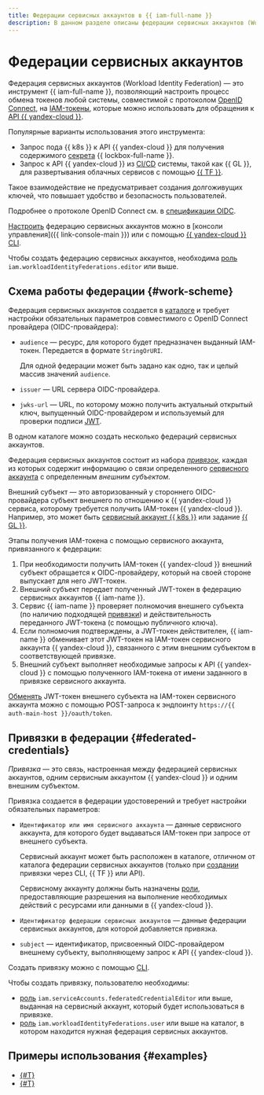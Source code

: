 ```yaml
---
title: Федерации сервисных аккаунтов в {{ iam-full-name }}
description: В данном разделе описаны федерации сервисных аккаунтов (Workload Identity Federations) — инструмент {{ iam-name }}, позволяющий настроить процесс обмена токенов любой системы, совместимой с OpenID Connect, на IAM-токены для обращения к API {{ yandex-cloud }}.
---
```


# Федерации сервисных аккаунтов

Федерация сервисных аккаунтов (Workload Identity Federation) — это инструмент {{ iam-full-name }}, позволяющий настроить процесс обмена токенов любой системы, совместимой с протоколом [OpenID Connect](https://openid.net/developers/how-connect-works/), на [IAM-токены](./authorization/iam-token.md), которые можно использовать для обращения к [API {{ yandex-cloud }}](../../api-design-guide/index.yaml).

Популярные варианты использования этого инструмента:

* Запрос пода {{ k8s }} к API {{ yandex-cloud }} для получения содержимого [секрета](../../lockbox/concepts/secret.md) {{ lockbox-full-name }}.
* Запрос к API {{ yandex-cloud }} из [CI/CD](/blog/posts/2022/10/ci-cd) системы, такой как {{ GL }}, для развертывания облачных сервисов с помощью [{{ TF }}](../../tutorials/infrastructure-management/terraform-quickstart.md).

Такое взаимодействие не предусматривает создания долгоживущих ключей, что повышает удобство и безопасность пользователей.

Подробнее о протоколе OpenID Connect см. в [спецификации OIDC](https://openid.net/specs/openid-connect-core-1_0.html).

[Настроить](../operations/wlif/setup-wlif.md) федерацию сервисных аккаунтов можно в [консоли управления]({{ link-console-main }}) или с помощью [{{ yandex-cloud }} CLI](../../cli/quickstart.md).

Чтобы создать федерацию сервисных аккаунтов, необходима [роль](../security/index.md#iam-workloadIdentityFederations-editor) `iam.workloadIdentityFederations.editor` или выше.

## Схема работы федерации {#work-scheme}

Федерация сервисных аккаунтов создается в [каталоге](../../resource-manager/concepts/resources-hierarchy.md#folder) и требует настройки обязательных параметров совместимого с OpenID Connect провайдера (OIDC-провайдера):

* `audience` — ресурс, для которого будет предназначен выданный IAM-токен. Передается в формате `StringOrURI`.

    Для одной федерации может быть задано как одно, так и целый массив значений `audience`.
* `issuer` — URL сервера OIDC-провайдера.
* `jwks-url` — URL, по которому можно получить актуальный открытый ключ, выпущенный OIDC-провайдером и используемый для проверки подписи [JWT](https://ru.wikipedia.org/wiki/JSON_Web_Token).

В одном каталоге можно создать несколько федераций сервисных аккаунтов.

Федерация сервисных аккаунтов состоит из набора [_привязок_](#federated-credentials), каждая из которых содержит информацию о связи определенного [сервисного аккаунта](./users/service-accounts.md) с определенным _внешним субъектом_.

Внешний субъект — это авторизованный у стороннего OIDС-провайдера субъект внешнего по отношению к {{ yandex-cloud }} сервиса, которому требуется получить IAM-токен {{ yandex-cloud }}. Например, это может быть [сервисный аккаунт {{ k8s }}](../../managed-kubernetes/concepts/index.md#service-accounts) или задание [{{ GL }}](../../managed-gitlab/index.yaml).

Этапы получения IAM-токена с помощью сервисного аккаунта, привязанного к федерации:

1. При необходимости получить IAM-токен {{ yandex-cloud }} внешний субъект обращается к OIDС-провайдеру, который на своей стороне выпускает для него JWT-токен.
1. Внешний субъект передает полученный JWT-токен в федерацию сервисных аккаунтов {{ iam-name }}.
1. Сервис {{ iam-name }} проверяет полномочия внешнего субъекта (по наличию подходящей [привязки](#federated-credentials)) и действительность переданного JWT-токена (с помощью публичного ключа).
1. Если полномочия подтверждены, а JWT-токен действителен, {{ iam-name }} обменивает этот JWT-токен на IAM-токен сервисного аккаунта {{ yandex-cloud }}, связанного с этим внешним субъектом в соответствующей привязке.
1. Внешний субъект выполняет необходимые запросы к API {{ yandex-cloud }} с помощью полученного IAM-токена от имени заданного в привязке сервисного аккаунта.

[Обменять](../operations/wlif/setup-wlif.md#exchange-jwt-for-iam) JWT-токен внешнего субъекта на IAM-токен сервисного аккаунта можно с помощью POST-запроса к эндпоинту `https://{{ auth-main-host }}/oauth/token`.

## Привязки в федерации {#federated-credentials}

_Привязка_ — это связь, настроенная между федерацией сервисных аккаунтов, одним сервисным аккаунтом {{ yandex-cloud }} и одним внешним субъектом.

Привязка создается в федерации удостоверений и требует настройки обязательных параметров:

* `Идентификатор или имя сервисного аккаунта` — данные сервисного аккаунта, для которого будет выдаваться IAM-токен при запросе от внешнего субъекта.

    Сервисный аккаунт может быть расположен в каталоге, отличном от каталога федерации сервисных аккаунтов (только при [создании](../operations/wlif/setup-wlif.md#create-federated-credential) привязки через CLI, {{ TF }} или API).

    Сервисному аккаунту должны быть назначены [роли](./access-control/roles.md), предоставляющие разрешения на выполнение необходимых действий с ресурсами или данными в {{ yandex-cloud }}.
* `Идентификатор федерации сервисных аккаунтов` — данные федерации сервисных аккаунтов, для которой добавляется привязка.
* `subject` — идентификатор, присвоенный OIDС-провайдером внешнему субъекту, выполняющему запрос к API {{ yandex-cloud }}.

Создать привязку можно с помощью [CLI](../../cli/quickstart.md).

Чтобы создать привязку, пользователю необходимы:
* [роль](../security/index.md#iam-serviceAccounts-federatedCredentialEditor) `iam.serviceAccounts.federatedCredentialEditor` или выше, выданная на сервисный аккаунт, который будет использоваться в привязке.
* [роль](../security/index.md#iam-workloadIdentityFederations-user) `iam.workloadIdentityFederations.user` или выше на каталог, в котором находится нужная федерация сервисных аккаунтов.

## Примеры использования {#examples}

* [{#T}](../tutorials/wlif-github-integration.md)
* [{#T}](../tutorials/wlif-k8s-integration.md)
